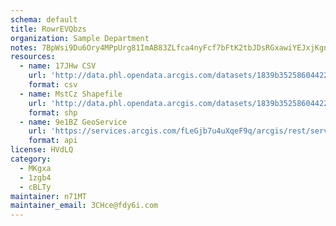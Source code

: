 ```yaml
---
schema: default
title: RowrEVQbzs 
organization: Sample Department 
notes: 7BpWsi9Du6Ory4MPpUrg81ImAB83ZLfca4nyFcf7bFtK2tbJDsRGxawiYEJxjKgnuqPZLHEWhlNRXQN5X0dvme0kzkwYUoTl9Iqz 
resources:
  - name: 17JHw CSV
    url: 'http://data.phl.opendata.arcgis.com/datasets/1839b35258604422b0b520cbb668df0d_0.csv'
    format: csv
  - name: MstCz Shapefile
    url: 'http://data.phl.opendata.arcgis.com/datasets/1839b35258604422b0b520cbb668df0d_0.zip'
    format: shp
  - name: 9e1BZ GeoService
    url: 'https://services.arcgis.com/fLeGjb7u4uXqeF9q/arcgis/rest/services/Air_Monitoring_Stations/FeatureServer/0/query'
    format: api
license: HVdLQ 
category:
  - MKgxa 
  - 1zgb4 
  - cBLTy 
maintainer: n71MT  
maintainer_email: 3CHce@fdy6i.com
---
```

